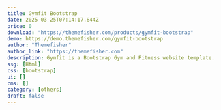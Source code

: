 ```yaml
---
title: Gymfit Bootstrap
date: 2025-03-25T07:14:17.844Z
price: 0
download: "https://themefisher.com/products/gymfit-bootstrap"
demo: https://demo.themefisher.com/gymfit-bootstrap
author: "Themefisher"
author_link: "https://themefisher.com"
description: Gymfit is a Bootstrap Gym and Fitness website template.
ssg: [Html]
css: [bootstrap]
ui: []
cms: []
category: [others]
draft: false
---
```

